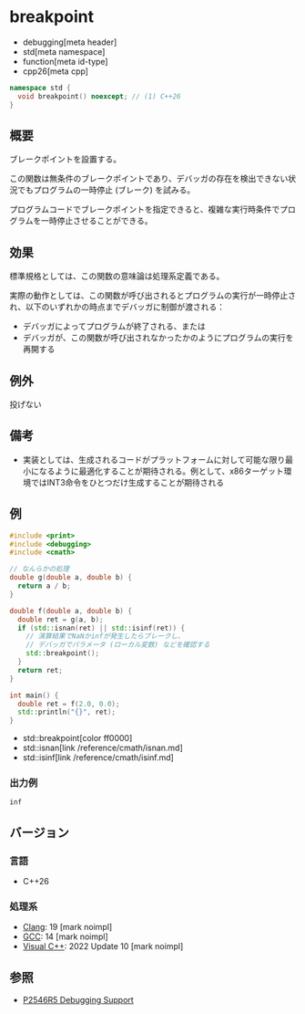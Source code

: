 # breakpoint
* debugging[meta header]
* std[meta namespace]
* function[meta id-type]
* cpp26[meta cpp]

```cpp
namespace std {
  void breakpoint() noexcept; // (1) C++26
}
```

## 概要
ブレークポイントを設置する。

この関数は無条件のブレークポイントであり、デバッガの存在を検出できない状況でもプログラムの一時停止 (ブレーク) を試みる。

プログラムコードでブレークポイントを指定できると、複雑な実行時条件でプログラムを一時停止させることができる。


## 効果
標準規格としては、この関数の意味論は処理系定義である。

実際の動作としては、この関数が呼び出されるとプログラムの実行が一時停止され、以下のいずれかの時点までデバッガに制御が渡される：

- デバッガによってプログラムが終了される、または
- デバッガが、この関数が呼び出されなかったかのようにプログラムの実行を再開する


## 例外
投げない


## 備考
- 実装としては、生成されるコードがプラットフォームに対して可能な限り最小になるように最適化することが期待される。例として、x86ターゲット環境ではINT3命令をひとつだけ生成することが期待される


## 例
```cpp example
#include <print>
#include <debugging>
#include <cmath>

// なんらかの処理
double g(double a, double b) {
  return a / b;
}

double f(double a, double b) {
  double ret = g(a, b);
  if (std::isnan(ret) || std::isinf(ret)) {
    // 演算結果でNaNかinfが発生したらブレークし、
    // デバッガでパラメータ (ローカル変数) などを確認する
    std::breakpoint();
  }
  return ret;
}

int main() {
  double ret = f(2.0, 0.0);
  std::println("{}", ret);
}
```
* std::breakpoint[color ff0000]
* std::isnan[link /reference/cmath/isnan.md]
* std::isinf[link /reference/cmath/isinf.md]

### 出力例
```
inf
```


## バージョン
### 言語
- C++26

### 処理系
- [Clang](/implementation.md#clang): 19 [mark noimpl]
- [GCC](/implementation.md#gcc): 14 [mark noimpl]
- [Visual C++](/implementation.md#visual_cpp): 2022 Update 10 [mark noimpl]


## 参照
- [P2546R5 Debugging Support](https://open-std.org/jtc1/sc22/wg21/docs/papers/2023/p2546r5.html)

